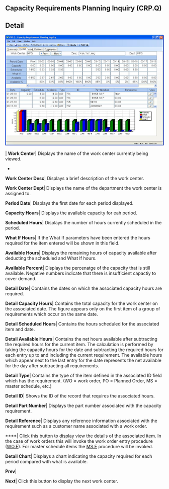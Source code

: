 ## Capacity Requirements Planning Inquiry (CRP.Q)
<PageHeader />

## Detail

![](./CRP-Q-2.jpg)

| **Work Center**|  Displays the name of the work center currently being
viewed.

-  
**Work Center Desc**|  Displays a brief description of the work center.

**Work Center Dept**|  Displays the name of the department the work center is
assigned to.

**Period Date**|  Displays the first date for each period displayed.

**Capacity Hours**|  Displays the available capacity for eah period.

**Scheduled Hours**|  Displays the number of hours currently scheduled in the
period.

**What If Hours**|  If the What If parameters have been entered the hours
required for the item entered will be shown in this field.

**Available Hours**|  Displays the remaining hours of capacity available after
deducting the scheduled and What If hours.

**Available Percent**|  Displays the percenatge of the capacity that is still
available. Negative numbers indicate that there is insufficient capactiy to
cover demand.

**Detail Date**|  Contains the dates on which the associated capacity hours
are required.

**Detail Capacity Hours**|  Contains the total capacity for the work center on
the associated date. The figure appears only on the first item of a group of
requirements which occur on the same date.

**Detail Scheduled Hours**|  Contains the hours scheduled for the associated
item and date.

**Detail Available Hours**|  Contains the net hours available after
subtracting the required hours for the current item. The calculation is
performed by taking the capacity hours for the date and subtracting the
required hours for each entry up to and including the current requirement. The
available hours which appear next to the last entry for the date represents
the net available for the day after subtracting all requirements.

**Detail Type**|  Contains the type of the item defined in the associated ID
field which has the requirement. (WO = work order, PO = Planned Order, MS =
master schedule, etc.)

**Detail ID**|  Shows the ID of the record that requires the associated hours.

**Detail Part Number**|  Displays the part number associated with the capacity
requirement.

**Detail Reference**|  Displays any reference information associated with the
requirement such as a customer name associated with a work order.

****| Click this button to display view the details of the associated item. In
the case of work orders this will invoke the work order entry procedure
([WO.E](../WO-E/README.md)). For master schedule items the [MS.E](../MS-E/README.md) procedure
will be invoked.

**Detail Chart**|  Displays a chart indicating the capacity required for each
period compared with what is available.

**Prev**|

**Next**|  Click this button to display the next work center.


<badge text= "Version 8.10.57 " vertical="middle" />

<PageFooter />
